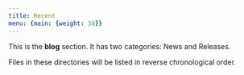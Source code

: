 ```yaml
---
title: Recent
menu: {main: {weight: 30}}
---
```


This is the **blog** section. It has two categories: News and Releases.

Files in these directories will be listed in reverse chronological order.
